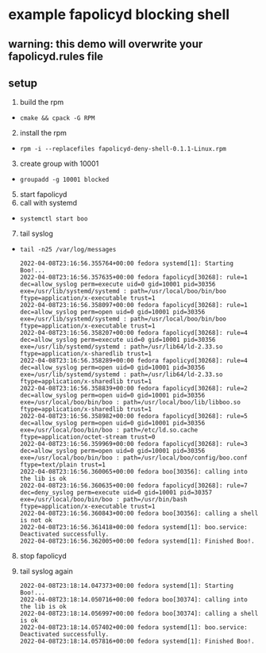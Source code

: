 example fapolicyd blocking shell
===

## warning: this demo will overwrite your fapolicyd.rules file

## setup 
1. build the rpm
- `cmake && cpack -G RPM`
2. install the rpm
- `rpm -i --replacefiles fapolicyd-deny-shell-0.1.1-Linux.rpm`
3. create group with 10001 
- `groupadd -g 10001 blocked`
5. start fapolicyd
6. call with systemd
- `systemctl start boo`
7. tail syslog
- `tail -n25 /var/log/messages`

   ```
   2022-04-08T23:16:56.355764+00:00 fedora systemd[1]: Starting Boo!...
   2022-04-08T23:16:56.357635+00:00 fedora fapolicyd[30268]: rule=1 dec=allow_syslog perm=execute uid=0 gid=10001 pid=30356 exe=/usr/lib/systemd/systemd : path=/usr/local/boo/bin/boo ftype=application/x-executable trust=1
   2022-04-08T23:16:56.358097+00:00 fedora fapolicyd[30268]: rule=1 dec=allow_syslog perm=open uid=0 gid=10001 pid=30356 exe=/usr/lib/systemd/systemd : path=/usr/local/boo/bin/boo ftype=application/x-executable trust=1
   2022-04-08T23:16:56.358207+00:00 fedora fapolicyd[30268]: rule=4 dec=allow_syslog perm=execute uid=0 gid=10001 pid=30356 exe=/usr/lib/systemd/systemd : path=/usr/lib64/ld-2.33.so ftype=application/x-sharedlib trust=1
   2022-04-08T23:16:56.358289+00:00 fedora fapolicyd[30268]: rule=4 dec=allow_syslog perm=open uid=0 gid=10001 pid=30356 exe=/usr/lib/systemd/systemd : path=/usr/lib64/ld-2.33.so ftype=application/x-sharedlib trust=1
   2022-04-08T23:16:56.358839+00:00 fedora fapolicyd[30268]: rule=2 dec=allow_syslog perm=open uid=0 gid=10001 pid=30356 exe=/usr/local/boo/bin/boo : path=/usr/local/boo/lib/libboo.so ftype=application/x-sharedlib trust=1
   2022-04-08T23:16:56.358982+00:00 fedora fapolicyd[30268]: rule=5 dec=allow_syslog perm=open uid=0 gid=10001 pid=30356 exe=/usr/local/boo/bin/boo : path=/etc/ld.so.cache ftype=application/octet-stream trust=0
   2022-04-08T23:16:56.359969+00:00 fedora fapolicyd[30268]: rule=3 dec=allow_syslog perm=open uid=0 gid=10001 pid=30356 exe=/usr/local/boo/bin/boo : path=/usr/local/boo/config/boo.conf ftype=text/plain trust=1
   2022-04-08T23:16:56.360065+00:00 fedora boo[30356]: calling into the lib is ok
   2022-04-08T23:16:56.360635+00:00 fedora fapolicyd[30268]: rule=7 dec=deny_syslog perm=execute uid=0 gid=10001 pid=30357 exe=/usr/local/boo/bin/boo : path=/usr/bin/bash ftype=application/x-executable trust=1
   2022-04-08T23:16:56.360843+00:00 fedora boo[30356]: calling a shell is not ok
   2022-04-08T23:16:56.361418+00:00 fedora systemd[1]: boo.service: Deactivated successfully.
   2022-04-08T23:16:56.362005+00:00 fedora systemd[1]: Finished Boo!.
   ```


8. stop fapolicyd
9. tail syslog again

   ```
   2022-04-08T23:18:14.047373+00:00 fedora systemd[1]: Starting Boo!...
   2022-04-08T23:18:14.050716+00:00 fedora boo[30374]: calling into the lib is ok
   2022-04-08T23:18:14.056997+00:00 fedora boo[30374]: calling a shell is ok
   2022-04-08T23:18:14.057402+00:00 fedora systemd[1]: boo.service: Deactivated successfully.
   2022-04-08T23:18:14.057816+00:00 fedora systemd[1]: Finished Boo!.
   ```
